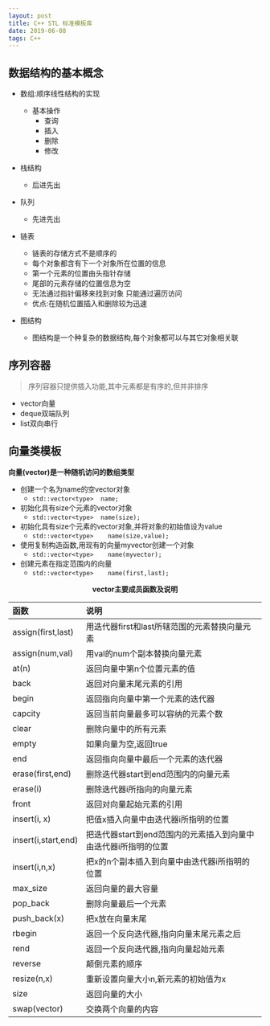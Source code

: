 ```yaml
---
layout: post
title: C++ STL 标准模板库
date: 2019-06-08
tags: C++  
---
```


## 数据结构的基本概念
- 数组:顺序线性结构的实现
    - 基本操作
        - 查询
        - 插入
        - 删除
        - 修改
- 栈结构
    - 后进先出
    
- 队列
    - 先进先出
- 链表
    - 链表的存储方式不是顺序的
    - 每个对象都含有下一个对象所在位置的信息
    - 第一个元素的位置由头指针存储
    - 尾部的元素存储的位置信息为空
    - 无法通过指针偏移来找到对象 只能通过遍历访问
    - 优点:在随机位置插入和删除较为迅速
- 图结构
    - 图结构是一个种复杂的数据结构,每个对象都可以与其它对象相关联

## 序列容器
> 序列容器只提供插入功能,其中元素都是有序的,但并非排序
- vector向量
- deque双端队列
- list双向串行

## 向量类模板
**向量(vector)是一种随机访问的数组类型**
- 创建一个名为name的空vector对象
    - `std::vector<type>  name;`
- 初始化具有size个元素的vector对象
    - `std::vector<type>  name(size);`  
- 初始化具有size个元素的vector对象,并将对象的初始值设为value
    - `std::vector<type>    name(size,value);`
- 使用复制构造函数,用现有的向量myvector创建一个对象
    - `std::vector<type>    name(myvector);`
- 创建元素在指定范围内的向量
    - `std::vector<type>    name(first,last);`

**<center>vector主要成员函数及说明</center>**

|函数|说明|
|:-|:-|
| assign(first,last)| 用迭代器first和last所辖范围的元素替换向量元素 |
| assign(num,val)   | 用val的num个副本替换向量元素|
| at(n)             | 返回向量中第n个位置元素的值|
| back              | 返回对向量末尾元素的引用|
| begin             | 返回指向向量中第一个元素的迭代器|
| capcity           | 返回当前向量最多可以容纳的元素个数|
| clear             | 删除向量中的所有元素|
| empty             | 如果向量为空,返回true|
| end               | 返回指向向量中最后一个元素的迭代器|
| erase(first,end)  | 删除迭代器start到end范围内的向量元素|
| erase(i)          | 删除迭代器i所指向的向量元素|
| front             | 返回对向量起始元素的引用|
| insert(i, x)      | 把值x插入向量中由迭代器i所指明的位置|
| insert(i,start,end)|把迭代器start到end范围内的元素插入到向量中由迭代器i所指明的位置|
| insert(i,n,x)     | 把x的n个副本插入到向量中由迭代器i所指明的位置|
| max_size          | 返回向量的最大容量|
| pop_back          | 删除向量最后一个元素|
| push_back(x)      | 把x放在向量末尾|
| rbegin            | 返回一个反向迭代器,指向向量末尾元素之后|
| rend              | 返回一个反向迭代器,指向向量起始元素|
| reverse           | 颠倒元素的顺序|
| resize(n,x)       | 重新设置向量大小n,新元素的初始值为x
| size              | 返回向量的大小
| swap(vector)      | 交换两个向量的内容
